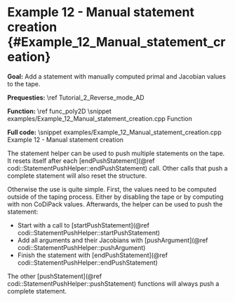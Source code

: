Example 12 - Manual statement creation {#Example_12_Manual_statement_creation}
=======

**Goal:** Add a statement with manually computed primal and Jacobian values to the tape.

**Prequesties:** \ref Tutorial_2_Reverse_mode_AD

**Function:** \ref func_poly2D
\snippet examples/Example_12_Manual_statement_creation.cpp Function

**Full code:**
\snippet examples/Example_12_Manual_statement_creation.cpp Example 12 - Manual statement creation


The statement helper can be used to push multiple statements on the tape. It resets itself after each
[endPushStatement](@ref codi::StatementPushHelper::endPushStatement) call. Other calls that push a complete statement
will also reset the structure.

Otherwise the use is quite simple. First, the values need to be computed outside of the taping process. Either by
disabling the tape or by computing with non CoDiPack values. Afterwards, the helper can be used to push the statement:
 - Start with a call to [startPushStatement](@ref codi::StatementPushHelper::startPushStatement)
 - Add all arguments and their Jacobians with [pushArgument](@ref codi::StatementPushHelper::pushArgument)
 - Finish the statement with [endPushStatement](@ref codi::StatementPushHelper::endPushStatement)
 
The other [pushStatement](@ref codi::StatementPushHelper::pushStatement) functions will always push a complete statement.
